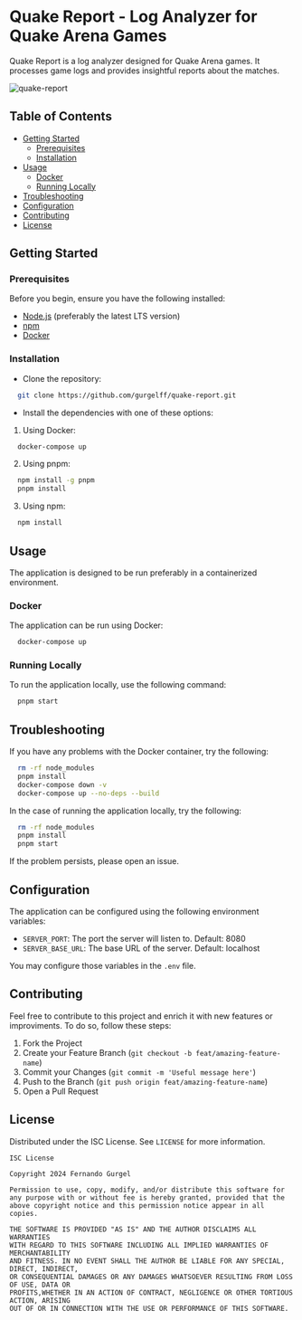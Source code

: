 # Quake Report - Log Analyzer for Quake Arena Games

Quake Report is a log analyzer designed for Quake Arena games. It processes game logs and provides insightful reports about the matches.

![quake-report](https://github.com/gurgelff/quake-report/assets/8779528/55bd81ff-24a1-4232-9682-f3f55a477dc1)

## Table of Contents

- [Getting Started](#getting-started)
  - [Prerequisites](#prerequisites)
  - [Installation](#installation)
- [Usage](#usage)
  - [Docker](#docker)
  - [Running Locally](#running-locally)
- [Troubleshooting](#troubleshooting)
- [Configuration](#configuration)
- [Contributing](#contributing)
- [License](#license)

## Getting Started
### Prerequisites

Before you begin, ensure you have the following installed:

- [Node.js](https://nodejs.org/) (preferably the latest LTS version)
- [npm](https://www.npmjs.com/)
- [Docker](https://www.docker.com/)

### Installation

* Clone the repository:

```bash
  git clone https://github.com/gurgelff/quake-report.git
```
* Install the dependencies with one of these options:

1. Using Docker:

```bash
  docker-compose up
```
2. Using pnpm:

```bash
  npm install -g pnpm
  pnpm install
```
3. Using npm:

```bash
  npm install
```

## Usage
The application is designed to be run preferably in a containerized environment.

### Docker
The application can be run using Docker:

```bash
  docker-compose up
```

### Running Locally
To run the application locally, use the following command:

```bash
  pnpm start
```

## Troubleshooting
If you have any problems with the Docker container, try the following:
```bash
  rm -rf node_modules
  pnpm install
  docker-compose down -v 
  docker-compose up --no-deps --build
```
In the case of running the application locally, try the following:
```bash
  rm -rf node_modules
  pnpm install
  pnpm start
```
If the problem persists, please open an issue.

## Configuration
The application can be configured using the following environment variables:

- `SERVER_PORT`: The port the server will listen to. Default: 8080
- `SERVER_BASE_URL`: The base URL of the server. Default: localhost

You may configure those variables in the `.env` file.

## Contributing
Feel free to contribute to this project and enrich it with new features or improviments. To do so, follow these steps:

1. Fork the Project
2. Create your Feature Branch (`git checkout -b feat/amazing-feature-name`)
3. Commit your Changes (`git commit -m 'Useful message here'`)
4. Push to the Branch (`git push origin feat/amazing-feature-name`)
5. Open a Pull Request

## License
Distributed under the ISC License. See `LICENSE` for more information.
```
ISC License

Copyright 2024 Fernando Gurgel

Permission to use, copy, modify, and/or distribute this software for
any purpose with or without fee is hereby granted, provided that the
above copyright notice and this permission notice appear in all copies.

THE SOFTWARE IS PROVIDED "AS IS" AND THE AUTHOR DISCLAIMS ALL WARRANTIES
WITH REGARD TO THIS SOFTWARE INCLUDING ALL IMPLIED WARRANTIES OF MERCHANTABILITY
AND FITNESS. IN NO EVENT SHALL THE AUTHOR BE LIABLE FOR ANY SPECIAL, DIRECT, INDIRECT,
OR CONSEQUENTIAL DAMAGES OR ANY DAMAGES WHATSOEVER RESULTING FROM LOSS OF USE, DATA OR
PROFITS,WHETHER IN AN ACTION OF CONTRACT, NEGLIGENCE OR OTHER TORTIOUS ACTION, ARISING
OUT OF OR IN CONNECTION WITH THE USE OR PERFORMANCE OF THIS SOFTWARE.
```
